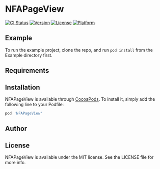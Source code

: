 # NFAPageView

[![CI Status](https://img.shields.io/travis/niefeian/NFAPageView.svg?style=flat)](https://travis-ci.org/niefeian/NFAPageView)
[![Version](https://img.shields.io/cocoapods/v/NFAPageView.svg?style=flat)](https://cocoapods.org/pods/NFAPageView)
[![License](https://img.shields.io/cocoapods/l/NFAPageView.svg?style=flat)](https://cocoapods.org/pods/NFAPageView)
[![Platform](https://img.shields.io/cocoapods/p/NFAPageView.svg?style=flat)](https://cocoapods.org/pods/NFAPageView)

## Example

To run the example project, clone the repo, and run `pod install` from the Example directory first.

## Requirements

## Installation

NFAPageView is available through [CocoaPods](https://cocoapods.org). To install
it, simply add the following line to your Podfile:

```ruby
pod 'NFAPageView'
```

## Author


## License

NFAPageView is available under the MIT license. See the LICENSE file for more info.
